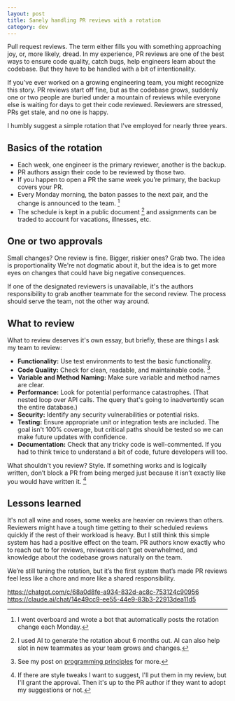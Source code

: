 ```yaml
---
layout: post
title: Sanely handling PR reviews with a rotation
category: dev
---
```


Pull request reviews. The term either fills you with something approaching joy, or, more likely, dread. In my experience, PR reviews are one of the best ways to ensure code quality, catch bugs, help engineers learn about the codebase. But they have to be handled with a bit of intentionality.

If you’ve ever worked on a growing engineering team, you might recognize this story. PR reviews start off fine, but as the codebase grows, suddenly one or two people are buried under a mountain of reviews while everyone else is waiting for days to get their code reviewed. Reviewers are stressed, PRs get stale, and no one is happy.

I humbly suggest a simple rotation that I've employed for nearly three years.
## Basics of the rotation

- Each week, one engineer is the primary reviewer, another is the backup.
- PR authors assign their code to be reviewed by those two.
- If you happen to open a PR the same week you’re primary, the backup covers your PR.
- Every Monday morning, the baton passes to the next pair, and the change is announced to the team. [^slackbot]
- The schedule is kept in a public document [^aischedule] and assignments can be traded to account for vacations, illnesses, etc.
## One or two approvals

Small changes? One review is fine. Bigger, riskier ones? Grab two. The idea is proportionality We're not dogmatic about it, but the idea is to get more eyes on changes that could have big negative consequences.

If one of the designated reviewers is unavailable, it's the authors responsibility to grab another teammate for the second review. The process should serve the team, not the other way around.

## What to review

What to review deserves it's own essay, but briefly, these are things I ask my team to review:

- **Functionality:** Use test environments to test the basic functionality.
- **Code Quality:** Check for clean, readable, and maintainable code. [^principles]
- **Variable and Method Naming:** Make sure variable and method names are clear.
- **Performance:** Look for potential performance catastrophes. (That nested loop over API calls. The query that's going to inadvertently scan the entire database.)
- **Security:** Identify any security vulnerabilities or potential risks.
- **Testing:** Ensure appropriate unit or integration tests are included. The goal isn't 100% coverage, but critical paths should be tested so we can make future updates with confidence.
- **Documentation:** Check that any tricky code is well-commented. If you had to think twice to understand a bit of code, future developers will too.

What shouldn't you review? Style. If something works and is logically written, don’t block a PR from being merged just because it isn’t exactly like you would have written it. [^commentandapprove]
## Lessons learned

It's not all wine and roses, some weeks are heavier on reviews than others. Reviewers might have a tough time getting to their scheduled reviews quickly if the rest of their workload is heavy. But I still think this simple system has had a positive effect on the team. PR authors know exactly who to reach out to for reviews, reviewers don't get overwhelmed, and knowledge about the codebase grows naturally on the team. 

We’re still tuning the rotation, but it’s the first system that’s made PR reviews feel less like a chore and more like a shared responsibility.

[^slackbot]: I went overboard and wrote a bot that automatically posts the rotation change each Monday.
[^aischedule]: I used AI to generate the rotation about 6 months out. AI can also help slot in new teammates as your team grows and changes.
[^principles]: See my post on [programming principles](/blog/2025/08/human-first-programming-principles/) for more.
[^commentandapprove]: If there are style tweaks I want to suggest, I'll put them in my review, but I'll grant the approval. Then it's up to the PR author if they want to adopt my suggestions or not.




https://chatgpt.com/c/68a0d8fe-a934-832d-ac8c-753124c90956
https://claude.ai/chat/14e49cc9-ee55-44e9-83b3-22913dea11d5
